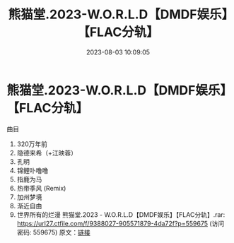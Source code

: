 ﻿---
title: 熊猫堂.2023-W.O.R.L.D【DMDF娱乐】【FLAC分轨】
date: 2023-08-03 10:09:05
categories: WAV车载音乐、镜像
tags: 华语中文
---
# 熊猫堂.2023-W.O.R.L.D【DMDF娱乐】【FLAC分轨】

曲目
01. 320万年前
02. 隐德来希（+江映蓉）
03. 孔明
04. 锦鲤卟噜噜
05. 指鹿为马
06. 热带季风 (Remix)
07. 加州梦境
08. 渐近自由
09. 世界所有的烂漫
熊猫堂.2023 - W.O.R.L.D【DMDF娱乐】【FLAC分轨】.rar: https://url27.ctfile.com/f/9388027-905571879-4da72f?p=559675
(访问密码: 559675)
原文：[链接](https://blog.sina.com.cn/s/blog_1647c7e76010312ya.html)